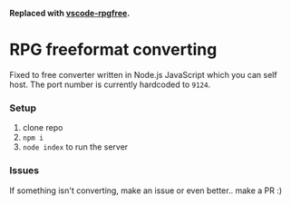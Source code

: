 **Replaced with [vscode-rpgfree](https://github.com/BrianGarland/vscode-rpgfree).**

# RPG freeformat converting

Fixed to free converter written in Node.js JavaScript which you can self host. The port number is currently hardcoded to `9124`.

### Setup

1. clone repo
2. `npm i`
3. `node index` to run the server

### Issues

If something isn't converting, make an issue or even better.. make a PR :)

